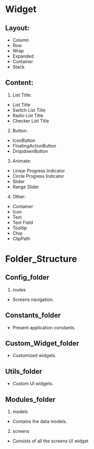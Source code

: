 # Widget
## Layout:
- Column
- Row
- Wrap
- Expanded
- Container
- Stack

## Content:
1. List Title:
- List Title
- Switch List Title
- Radio List Title
- Checker List Title
2. Button:
- IconButton
- FloatingActionButton
- DropdownButton
3. Animate:
- Linear Progress Indicator
- Circle Progress Indicator
- Slider
- Range Slider
4. Other:
- Container
- Icon
- Text
- Text Field
- Tooltip
- Chip
- ClipPath

# Folder_Structure

## Config_folder
1. routes
- Screens navigation.

## Constants_folder
- Present application constants.

## Custom_Widget_folder
- Customized widgets.

## Utils_folder
- Custom UI widgets.

## Modules_folder
1. models
- Contains the data models.

2. screens
- Consists of all the screens UI widget
